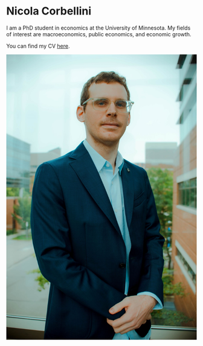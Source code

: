 # Nicola Corbellini
I am a PhD student in economics at the University of Minnesota. My fields of interest are macroeconomics, public economics, and economic growth.

You can find my CV [here](/assets/Nicola_Corbellini_CV.pdf).  

![picture](/assets/Picture.jpg)


 
